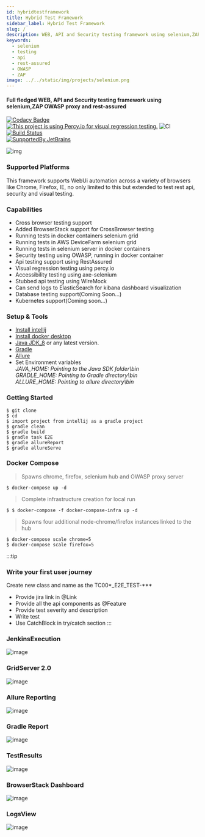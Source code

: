 ```yaml
---
id: hybridtestframework
title: Hybrid Test Framework
sidebar_label: Hybrid Test Framework
slug: /
description: WEB, API and Security testing framework using selenium,ZAP OWASP proxy and rest-assured
keywords:
  - selenium
  - testing
  - api
  - rest-assured
  - OWASP
  - ZAP
image: ../../static/img/projects/selenium.png 
---
```

#### Full fledged WEB, API and Security testing framework using selenium,ZAP OWASP proxy and rest-assured

[![Codacy Badge](https://api.codacy.com/project/badge/Grade/2ffd9c97725645c2bcda860988dc0baf)](https://www.codacy.com/manual/dipjyotimetia/HybridTestFramewrok?utm_source=github.com&amp;utm_medium=referral&amp;utm_content=dipjyotimetia/HybridTestFramewrok&amp;utm_campaign=Badge_Grade)
[![This project is using Percy.io for visual regression testing.](https://percy.io/static/images/percy-badge.svg)](https://percy.io/CypressTest/Selenium)
![CI](https://github.com/dipjyotimetia/HybridTestFramewrok/workflows/CI/badge.svg)
[![Build Status](https://dev.azure.com/dipjyoti/OpensourceProjects/_apis/build/status/dipjyotimetia.HybridTestFramewrok?branchName=master)](https://dev.azure.com/dipjyoti/OpensourceProjects/_build/latest?definitionId=7&branchName=master)  
[![SupportedBy JetBrains](../../static/img/projects/jetbrains.svg)](https://www.jetbrains.com/?from=HybridTestFramework)

![img](../../static/img/projects/selenium.png)      

### Supported Platforms  
This framework supports WebUi automation across a variety of browsers like Chrome, Firefox, IE, no only limited to this but extended to test rest api, security and visual testing.

### Capabilities
* Cross browser testing support
* Added BrowserStack support for CrossBrowser testing
* Running tests in docker containers selenium grid
* Running tests in AWS DeviceFarm selenium grid
* Running tests in selenium server in docker containers
* Security testing using OWASP, running in docker container
* Api testing support using RestAssured
* Visual regression testing using percy.io
* Accessibility testing using axe-selenium
* Stubbed api testing using WireMock
* Can send logs to ElasticSearch for kibana dashboard visualization
* Database testing support(Coming Soon...)
* Kubernetes support(Coming soon...)   
    
### Setup & Tools
* [Install intellij](https://www.jetbrains.com/idea/download/)
* [Install docker desktop](https://www.docker.com/products/docker-desktop)
* [Java JDK_8](https://docs.aws.amazon.com/corretto/latest/corretto-8-ug/downloads-list.html) or any latest version.  
* [Gradle](https://gradle.org/next-steps/?version=6.4&format=bin)
* [Allure](https://github.com/allure-framework/allure2/archive/2.13.8.zip)    
* Set Environment variables      
    *JAVA_HOME: Pointing to the Java SDK folder\bin*   
    *GRADLE_HOME: Pointing to Gradle directory\bin*      
    *ALLURE_HOME: Pointing to allure directory\bin*  

### Getting Started
```shell
$ git clone 
$ cd 
$ import project from intellij as a gradle project
$ gradle clean
$ gradle build
$ gradle task E2E
$ gradle allureReport
$ gradle allureServe
```
### Docker Compose
> Spawns chrome, firefox, selenium hub and OWASP proxy server    
```shell
$ docker-compose up -d
```
> Complete infrastructure creation for local run
```shell
$ $ docker-compose -f docker-compose-infra up -d
```
> Spawns four additional node-chrome/firefox instances linked to the hub
```shell
$ docker-compose scale chrome=5
$ docker-compose scale firefox=5
```
:::tip
### Write your first user journey
Create new class and name as the TC00*_E2E_TEST-***
 - Provide jira link in @Link
 - Provide all the api components as @Feature
 - Provide test severity and description
 - Write test
 - Use CatchBlock in try/catch section
:::

### JenkinsExecution  
![image](../../static/img/projects/jenkinsExecution.png)  

### GridServer 2.0
![image](../../static/img/projects/seleniumGrid.png)    

### Allure Reporting
![image](../../static/img/projects/allureReport.png)    

### Gradle Report
![image](../../static/img/projects/gradleReport.png)  

### TestResults
![image](../../static/img/projects/testResults.png)    

### BrowserStack Dashboard
![image](../../static/img/projects/browserStack.png)      

### LogsView
![image](../../static/img/projects/logs.png)